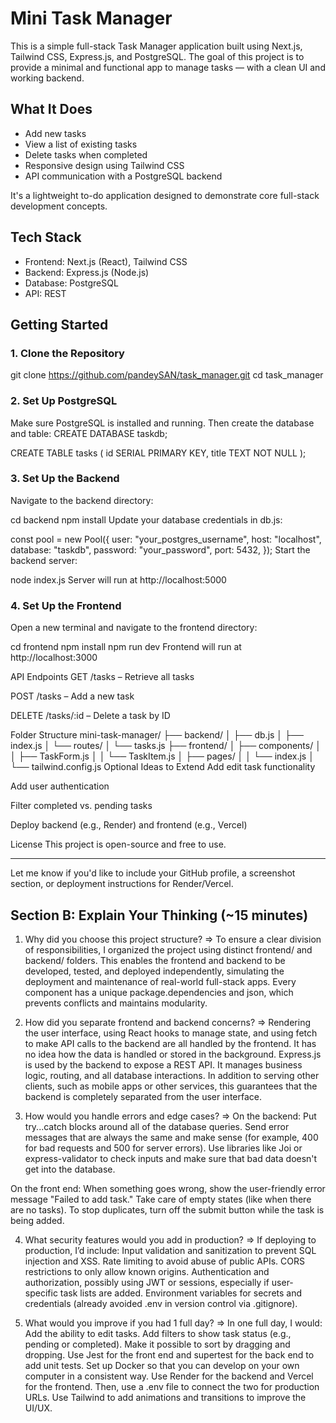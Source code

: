 # Mini Task Manager

This is a simple full-stack Task Manager application built using Next.js, Tailwind CSS, Express.js, and PostgreSQL. The goal of this project is to provide a minimal and functional app to manage tasks — with a clean UI and working backend.

## What It Does

- Add new tasks
- View a list of existing tasks
- Delete tasks when completed
- Responsive design using Tailwind CSS
- API communication with a PostgreSQL backend

It's a lightweight to-do application designed to demonstrate core full-stack development concepts.

## Tech Stack

- Frontend: Next.js (React), Tailwind CSS
- Backend: Express.js (Node.js)
- Database: PostgreSQL
- API: REST

## Getting Started

### 1. Clone the Repository

git clone https://github.com/pandeySAN/task_manager.git
cd task_manager

### 2. Set Up PostgreSQL

Make sure PostgreSQL is installed and running. Then create the database and table:
CREATE DATABASE taskdb;

CREATE TABLE tasks (
  id SERIAL PRIMARY KEY,
  title TEXT NOT NULL
);

### 3. Set Up the Backend

Navigate to the backend directory:

cd backend
npm install
Update your database credentials in db.js:

const pool = new Pool({
  user: "your_postgres_username",
  host: "localhost",
  database: "taskdb",
  password: "your_password",
  port: 5432,
});
Start the backend server:

node index.js
Server will run at http://localhost:5000

### 4. Set Up the Frontend
Open a new terminal and navigate to the frontend directory:

cd frontend
npm install
npm run dev
Frontend will run at http://localhost:3000

API Endpoints
GET /tasks – Retrieve all tasks

POST /tasks – Add a new task

DELETE /tasks/:id – Delete a task by ID

Folder Structure
mini-task-manager/
├── backend/
│   ├── db.js
│   ├── index.js
│   └── routes/
│       └── tasks.js
├── frontend/
│   ├── components/
│   │   ├── TaskForm.js
│   │   └── TaskItem.js
│   ├── pages/
│   │   └── index.js
│   └── tailwind.config.js
Optional Ideas to Extend
Add edit task functionality

Add user authentication

Filter completed vs. pending tasks

Deploy backend (e.g., Render) and frontend (e.g., Vercel)

License
This project is open-source and free to use.

---

Let me know if you'd like to include your GitHub profile, a screenshot section, or deployment instructions for Render/Vercel.


## Section B: Explain Your Thinking (~15 minutes)

1. Why did you choose this project structure?
=> To ensure a clear division of responsibilities, I organized the project using distinct frontend/ and backend/ folders. This enables the frontend and backend to be developed, tested, and deployed independently, simulating the deployment and maintenance of real-world full-stack apps. Every component has a unique package.dependencies and json, which prevents conflicts and maintains modularity.

2. How did you separate frontend and backend concerns?
=> Rendering the user interface, using React hooks to manage state, and using fetch to make API calls to the backend are all handled by the frontend. It has no idea how the data is handled or stored in the background.
Express.js is used by the backend to expose a REST API. It manages business logic, routing, and all database interactions. In addition to serving other clients, such as mobile apps or other services, this guarantees that the backend is completely separated from the user interface.

3. How would you handle errors and edge cases?
=> On the backend: Put try...catch blocks around all of the database queries.
Send error messages that are always the same and make sense (for example, 400 for bad requests and 500 for server errors).
Use libraries like Joi or express-validator to check inputs and make sure that bad data doesn't get into the database.

On the front end: When something goes wrong, show the user-friendly error message "Failed to add task."
Take care of empty states (like when there are no tasks).
To stop duplicates, turn off the submit button while the task is being added.

4. What security features would you add in production?
=> If deploying to production, I’d include:
Input validation and sanitization to prevent SQL injection and XSS.
Rate limiting to avoid abuse of public APIs.
CORS restrictions to only allow known origins.
Authentication and authorization, possibly using JWT or sessions, especially if user-specific task lists are added.
Environment variables for secrets and credentials (already avoided .env in version control via .gitignore).

5. What would you improve if you had 1 full day?
=> In one full day, I would: Add the ability to edit tasks.
Add filters to show task status (e.g., pending or completed).
Make it possible to sort by dragging and dropping.
Use Jest for the front end and supertest for the back end to add unit tests.
Set up Docker so that you can develop on your own computer in a consistent way.
Use Render for the backend and Vercel for the frontend. Then, use a .env file to connect the two for production URLs.
Use Tailwind to add animations and transitions to improve the UI/UX.


